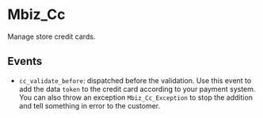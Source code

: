 # Mbiz_Cc

Manage store credit cards.

## Events

*   `cc_validate_before`: dispatched before the validation. Use this event to add the data `token` to the credit card according to your payment system. You can also throw an exception `Mbiz_Cc_Exception` to stop the addition and tell something in error to the customer.

